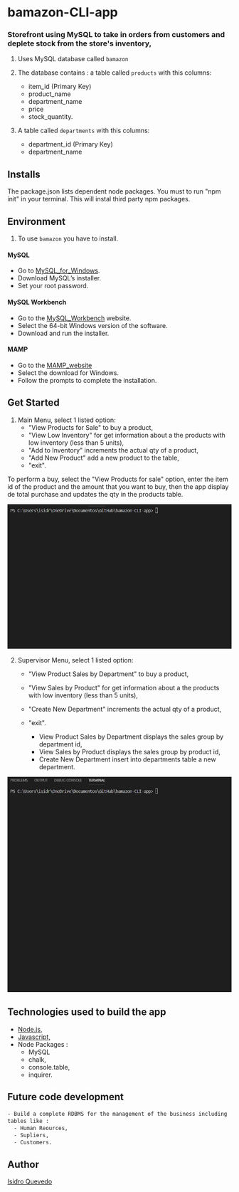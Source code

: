 # bamazon-CLI-app
### Storefront using MySQL to take in orders from customers and deplete stock from the store's inventory, 

1. Uses MySQL database called `bamazon`
   
2. The database contains : a table called `products` with this columns:

    - item_id (Primary Key)
    - product_name
    - department_name
    - price
    - stock_quantity.
  
2. A table called `departments` with this columns:

    - department_id (Primary Key)
    - department_name

## Installs

The package.json lists dependent node packages. You must to run "npm init" in your terminal. This will instal third party npm packages.

## Environment

1. To use `bamazon` you have to install.

#### MySQL
   - Go to [MySQL_for_Windows](https://dev.mysql.com/downloads/installer).
   - Download MySQL’s installer.
   - Set your root password.
   
#### MySQL Workbench
   - Go to the [MySQL_Workbench](https://dev.mysql.com/downloads/workbench) website.
   - Select the 64-bit Windows version of the software.
   - Download and run the installer.

#### MAMP
   - Go to the [MAMP_website](https://www.mamp.info/en/downloads/)
   - Select the download for Windows.
   - Follow the prompts to complete the installation. 

## Get Started

1. Main Menu, select 1 listed option:
   - "View Products for Sale" to buy a product,
   - "View Low Inventory" for get information about a the products with low inventory (less than 5 units),
   - "Add to Inventory" increments the actual qty of a product,
   - "Add New Product" add a new product to the table,
   -  "exit".


To perform a buy, select the "View Products for sale" option, enter the item id of the product and the amount that you want to buy, then the app display de total purchase and updates the qty in the products table.

![](./gif/View_products_for_sale.gif)

2. Supervisor Menu, select 1 listed option:
   - "View Product Sales by Department" to buy a product,
   - "View Sales by Product" for get information about a the products with low inventory (less than 5 units),
   - "Create New Department" increments the actual qty of a product,
   -  "exit".
   
      - View Product Sales by Department displays the sales group by department id,
      - View Sales by Product displays the sales group by product id,
      - Create New Department insert into departments table a new department.
  
![](./gif/Supervisor_menu.gif)

## Technologies used to build the app

   - [Node.js,](https://nodejs.org/en/)
   - [Javascript,](https://www.w3schools.com/js/default.asp)
   - Node Packages :
     - MySQL
     - chalk,
     - console.table,
     - inquirer.

## Future code development

    - Build a complete RDBMS for the management of the business including tables like :
      - Human Reources,
      - Supliers,
      - Customers.

## Author

[Isidro Quevedo](https://iquevedom.github.io/My_Bio/)

